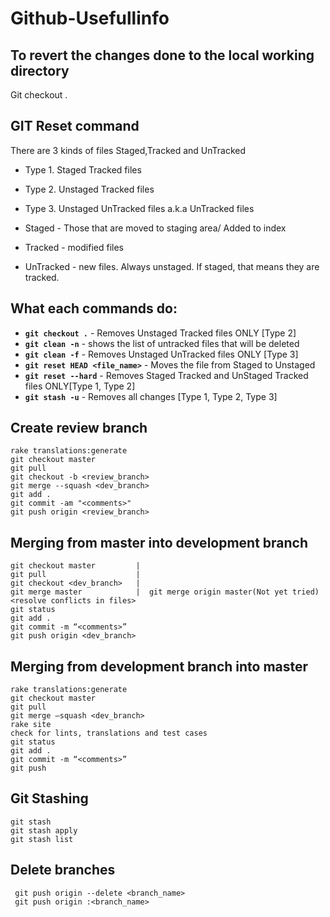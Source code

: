 # Github-Usefullinfo

## To revert the changes done to the local working directory
Git checkout .


## GIT Reset command
There are 3 kinds of files Staged,Tracked and UnTracked
* Type 1. Staged Tracked files
* Type 2. Unstaged Tracked files
* Type 3. Unstaged UnTracked files a.k.a UnTracked files

* Staged - Those that are moved to staging area/ Added to index
* Tracked - modified files
* UnTracked - new files. Always unstaged. If staged, that means they are tracked.

## What each commands do:
* **```git checkout .```** - Removes Unstaged Tracked files ONLY [Type 2]
* **```git clean -n```** - shows the list of untracked files that will be deleted
* **```git clean -f```** - Removes Unstaged UnTracked files ONLY [Type 3]
* **```git reset HEAD <file_name>```** - Moves the file from Staged to Unstaged
* **```git reset --hard```** - Removes Staged Tracked and UnStaged Tracked files ONLY[Type 1, Type 2]
* **```git stash -u```** - Removes all changes [Type 1, Type 2, Type 3]



## Create review branch
    rake translations:generate  
    git checkout master  
    git pull  
    git checkout -b <review_branch>  
    git merge --squash <dev_branch>  
    git add .  
    git commit -am "<comments>"  
    git push origin <review_branch>  

## Merging from master into development branch
    git checkout master         |
    git pull                    |
    git checkout <dev_branch>   |
    git merge master            |  git merge origin master(Not yet tried)
    <resolve conflicts in files>  
    git status
    git add .  
    git commit -m “<comments>”  
    git push origin <dev_branch>  
## Merging from development branch into master
    rake translations:generate  
    git checkout master 
    git pull  
    git merge —squash <dev_branch>   
    rake site  
    check for lints, translations and test cases  
    git status  
    git add .  
    git commit -m “<comments>”  
    git push  
 ## Git Stashing
    git stash  
    git stash apply  
    git stash list  
    
 ## Delete branches
     git push origin --delete <branch_name>  
     git push origin :<branch_name>  
